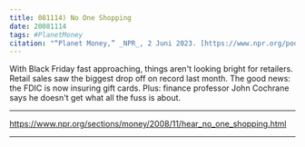 ```yaml
---
title: 081114) No One Shopping
date: 20081114
tags: #PlanetMoney
citation: "“Planet Money,” _NPR_, 2 Juni 2023. [https://www.npr.org/podcasts/510289/planet-money](https://www.npr.org/podcasts/510289/planet-money) (diakses 4 Juni 2023)."
---
```



With Black Friday fast approaching, things aren't looking bright for retailers. Retail sales saw the biggest drop off on record last month. The good news: the FDIC is now insuring gift cards. Plus: finance professor John Cochrane says he doesn't get what all the fuss is about.

----

https://www.npr.org/sections/money/2008/11/hear_no_one_shopping.html


----
